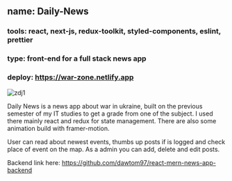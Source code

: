
## name: Daily-News <br>
### tools: react, next-js, redux-toolkit, styled-components, eslint, prettier <br>
### type: front-end for a full stack news app
### deploy: https://war-zone.netlify.app


![zdj1](https://user-images.githubusercontent.com/76240710/196145908-8941431a-22dc-48a7-93b9-73554e9ec365.png)

Daily News is a news app about war in ukraine, built on the previous semester of my IT studies to get a grade from one of the subject.
I used there mainly react and redux for state management.
There are also some animation build with framer-motion.

User can read about newest events, thumbs up posts if is logged and check place of event on the map.
As a admin you can add, delete and edit posts.

Backend link here: https://github.com/dawtom97/react-mern-news-app-backend
